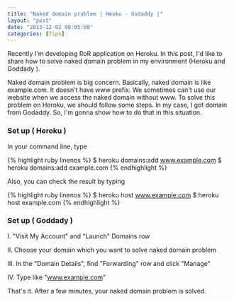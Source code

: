 ```yaml
---
title: "Naked domain problem | Heoku - Godaddy |"
layout: "post"
date: "2013-12-02 08:05:00"
categories: [Tips]
---
```


Recently I'm developing RoR application on Heroku. In this post, I'd like to share how to solve naked domain problem in my environment (Heroku and Goddady ).

Naked domain problem is big concern. Basically, naked domain is like example.com. It doesn't have www prefix. We sometimes can't use our website when we access the naked domain without www. To solve this problem on Heroku, we should follow some steps. In my case, I got domain from Godaddy. So, I'm gonna show how to do that in this situation.

### Set up ( Heroku )

In your command line, type

{% highlight ruby linenos %}
$ heroku domains:add www.example.com
$ heroku domains:add example.com
{% endhighlight %}

Also, you can check the result by typing

{% highlight ruby linenos %}
$ heroku host www.example.com
$ heroku host example.com
{% endhighlight %}

### Set up ( Goddady )

Ⅰ. "Visit My Account" and "Launch" Domains row

Ⅱ. Choose your domain which you want to solve naked domain problem

Ⅲ. In the "Domain Details", find "Forwarding" row and click "Manage"

Ⅳ. Type like "www.example.com"

That's it. After a few minutes, your naked domain problem is solved.